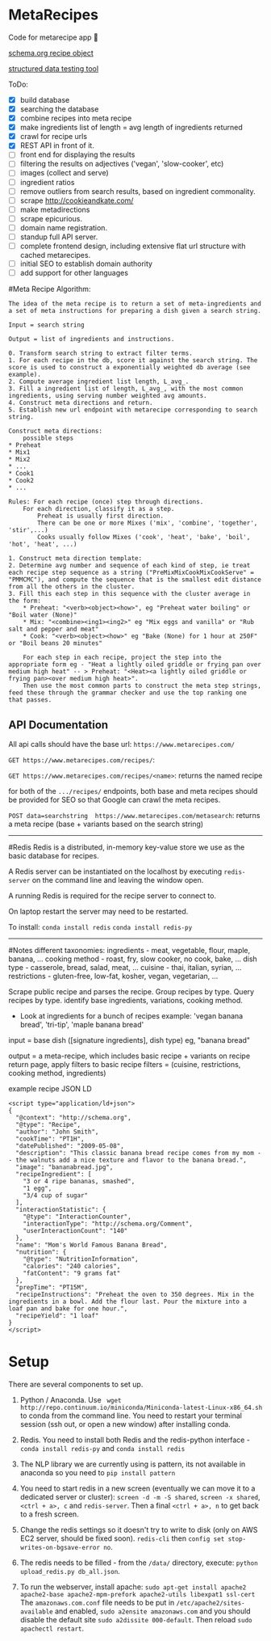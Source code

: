 # MetaRecipes
Code for metarecipe app :shit:

[schema.org recipe object](https://schema.org/Recipe)

[structured data testing tool](https://developers.google.com/structured-data/testing-tool/)


ToDo:
- [x] build database
- [x] searching the database
- [x] combine recipes into meta recipe
- [x] make ingredients list of length = avg length of ingredients returned
- [x] crawl for recipe urls
- [x] REST API in front of it.
- [ ] front end for displaying the results
- [ ] filtering the results on adjectives ('vegan', 'slow-cooker', etc)
- [ ] images (collect and serve)
- [ ] ingredient ratios
- [ ] remove outliers from search results, based on ingredient commonality.
- [ ] scrape http://cookieandkate.com/
- [ ] make metadirections  
- [ ] scrape epicurious.
- [ ] domain name registration.
- [ ] standup full API server.
- [ ] complete frontend design, including extensive flat url structure with cached metarecipes. 
- [ ] initial SEO to establish domain authority
- [ ] add support for other languages

#Meta Recipe Algorithm:

    The idea of the meta recipe is to return a set of meta-ingredients and a set of meta instructions for preparing a dish given a search string.

    Input = search string

    Output = list of ingredients and instructions.

    0. Transform search string to extract filter terms.
    1. For each recipe in the db, score it against the search string. The score is used to construct a exponentially weighted db average (see example).
    2. Compute average ingredient list length, L_avg_.
    3. Fill a ingredient list of length, L_avg_, with the most common ingredients, using serving number weighted avg amounts. 
    4. Construct meta directions and return.
    5. Establish new url endpoint with metarecipe corresponding to search string. 

	Construct meta directions:
		possible steps
	* Preheat
	* Mix1
	* Mix2
	* ...
	* Cook1
	* Cook2
	* ...

	Rules: For each recipe (once) step through directions.
		For each direction, classify it as a step.
			Preheat is usually first direction.
			There can be one or more Mixes ('mix', 'combine', 'together', 'stir',...)
			Cooks usually follow Mixes ('cook', 'heat', 'bake', 'boil', 'hot', 'heat', ...)

	1. Construct meta direction template:
	2. Determine avg number and sequence of each kind of step, ie treat each recipe step sequence as a string ("PreMixMixCookMixCookServe" = "PMMCMC"), and compute the sequence that is the smallest edit distance from all the others in the cluster.
	3. Fill this each step in this sequence with the cluster average in the form:
		* Preheat: "<verb><object><how>", eg "Preheat water boiling" or "Boil water (None)"
		* Mix: "<combine><ing1><ing2>" eg "Mix eggs and vanilla" or "Rub salt and pepper and meat"
		* Cook: "<verb><object><how>" eg "Bake (None) for 1 hour at 250F" or "Boil beans 20 minutes"
	
		For each step in each recipe, project the step into the appropriate form eg - "Heat a lightly oiled griddle or frying pan over medium high heat" -- > Preheat: "<Heat><a lightly oiled griddle or frying pan><over medium high heat>". 
		Then use the most common parts to construct the meta step strings, feed these through the grammar checker and use the top ranking one that passes.


API Documentation
---------

All api calls should have the base url: `https://www.metarecipes.com/`

`GET https://www.metarecipes.com/recipes/`:

`GET https://www.metarecipes.com/recipes/<name>`:
    returns the named recipe 

for both of the `.../recipes/` endpoints, both base and meta recipes should be
provided for SEO so that Google can crawl the meta recipes. 

`POST data=searchstring  https://www.metarecipes.com/metasearch`:
    returns a meta recipe (base + variants based on the search string)

-------- 

#Redis
  Redis is a distributed, in-memory key-value store we use as the basic database for recipes.
  
  A Redis server can be instantiated on the localhost by executing `redis-server` on the command line and leaving the window open.

  A running Redis is required for the recipe server to connect to. 

  On laptop restart the server may need to be restarted.
  
  To install:
  `conda install redis`
  `conda install redis-py`

------------

#Notes
different taxonomies:
	ingredients - meat, vegetable, flour, maple, banana, ... 
	cooking method - roast, fry, slow cooker, no cook, bake, ...
	dish type - casserole, bread, salad, meat, ...
	cuisine - thai, italian, syrian, ...
	restrictions - gluten-free, low-fat, kosher, vegan, vegetarian, ...	

Scrape public recipe and parses the recipe. 
Group recipes by type.
Query recipes by type.
identify base ingredients, variations, cooking method.


* Look at ingredients for a bunch of recipes
example: 'vegan banana bread', 'tri-tip', 'maple banana bread'

input = base dish ([signature ingredients], dish type)
eg, "banana bread"

output = a meta-recipe, which includes basic recipe + variants 
	on recipe return page, apply filters to basic recipe
		filters = (cuisine, restrictions, cooking method, ingredients) 

example recipe JSON LD
```
<script type="application/ld+json">
{
  "@context": "http://schema.org",
  "@type": "Recipe",
  "author": "John Smith",
  "cookTime": "PT1H",
  "datePublished": "2009-05-08",
  "description": "This classic banana bread recipe comes from my mom -- the walnuts add a nice texture and flavor to the banana bread.",
  "image": "bananabread.jpg",
  "recipeIngredient": [
    "3 or 4 ripe bananas, smashed",
    "1 egg",
    "3/4 cup of sugar"
  ],
  "interactionStatistic": {
    "@type": "InteractionCounter",
    "interactionType": "http://schema.org/Comment",
    "userInteractionCount": "140"
  },
  "name": "Mom's World Famous Banana Bread",
  "nutrition": {
    "@type": "NutritionInformation",
    "calories": "240 calories",
    "fatContent": "9 grams fat"
  },
  "prepTime": "PT15M",
  "recipeInstructions": "Preheat the oven to 350 degrees. Mix in the ingredients in a bowl. Add the flour last. Pour the mixture into a loaf pan and bake for one hour.",
  "recipeYield": "1 loaf"
}
</script>
```


# Setup
There are several components to set up.
1. Python / Anaconda. Use ` wget http://repo.continuum.io/miniconda/Miniconda-latest-Linux-x86_64.sh` to conda from the command line. You need to restart your terminal session (ssh out, or open a new window) after installing conda.

2. Redis. You need to install both Redis and the redis-python interface - `conda install redis-py` and `conda install redis`

3. The NLP library we are currently using is pattern, its not available in anaconda so you need to `pip install pattern`

4. You need to start redis in a new screen (eventually we can move it to a dedicated server or cluster): `screen -d -m -S shared`, `screen -x shared`, `<ctrl + a>, c` and `redis-server`. Then a final `<ctrl + a>, n` to get back to a fresh screen.

5. Change the redis settings so it doesn't try to write to disk (only on AWS EC2 server, should be fixed soon). `redis-cli` then `config set stop-writes-on-bgsave-error no`.  

6. The redis needs to be filled - from the `/data/` directory, execute: `python upload_redis.py db_all.json`.

7. To run the webserver, install apache: `sudo apt-get install apache2 apache2-base apache2-mpm-prefork apache2-utils libexpat1 ssl-cert` The `amazonaws.com.conf` file needs to be put in `/etc/apache2/sites-available` and enabled, `sudo a2ensite amazonaws.com` and you should disable the default site `sudo a2dissite 000-default`. Then reload `sudo apachectl restart`.  

